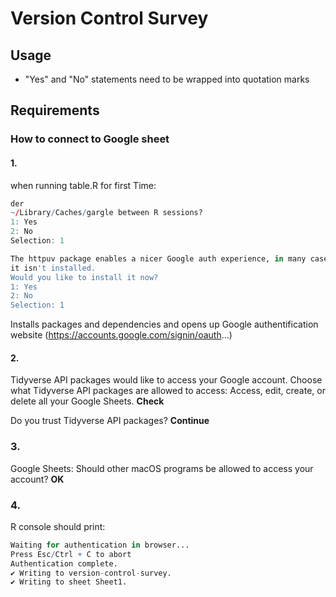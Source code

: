 # Version Control Survey

## Usage

- "Yes" and "No" statements need to be wrapped into quotation marks

## Requirements
### How to connect to Google sheet
#### 1.
when running table.R for first Time:

```r
der
~/Library/Caches/gargle between R sessions?
1: Yes
2: No
Selection: 1

The httpuv package enables a nicer Google auth experience, in many cases, but
it isn't installed.
Would you like to install it now?
1: Yes
2: No
Selection: 1
```

Installs packages and dependencies and opens up Google authentification website
(https://accounts.google.com/signin/oauth...)

#### 2.
Tidyverse API packages would like to access your Google account.
Choose what Tidyverse API packages are allowed to access:
Access, edit, create, or delete all your Google Sheets.
**Check**


Do you trust Tidyverse API packages?
**Continue**

### 3.
Google Sheets:
Should other macOS programs be allowed to access your account?
**OK**

### 4. 
R console should print: 
```r
Waiting for authentication in browser...
Press Esc/Ctrl + C to abort
Authentication complete.
✔ Writing to version-control-survey.
✔ Writing to sheet Sheet1.
```
